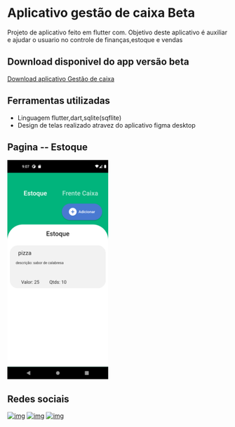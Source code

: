 # Aplicativo gestão de caixa Beta

Projeto de aplicativo feito em flutter com. Objetivo deste aplicativo é auxiliar e ajudar o usuario no controle de finanças,estoque e vendas

## Download disponivel do app versão beta

[Download aplicativo Gestão de caixa](https://www.instagram.com/marco0antonio_/)

## Ferramentas utilizadas
*   Linguagem flutter,dart,sqlite(sqflite)
*   Design de telas realizado atravez do aplicativo figma desktop



##  Pagina -- Estoque

<img src="imagesReadme/pageEstoque.png"  height="500" />

## Redes sociais
[![img](https://img.shields.io/badge/Instagram-E4405F?style=for-the-badge&logo=instagram&logoColor=white
)](https://www.instagram.com/marco0antonio_/)
[![img](https://img.shields.io/badge/LinkedIn-0077B5?style=for-the-badge&logo=linkedin&logoColor=white
)](https://www.linkedin.com/in/marco-antonio-aa3024233/)
[![img](https://img.shields.io/badge/WhatsApp-25D366?style=for-the-badge&logo=whatsapp&logoColor=white
)](https://api.whatsapp.com/send?phone=559184837847)